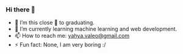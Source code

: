 ### Hi there 👋

- 🔭 I’m this close 🤏 to graduating.
- 🌱 I’m currently learning machine learning and web development.
- 📫 How to reach me: yahya.valeo@gmail.com
- ⚡ Fun fact: None, I am very boring :/
